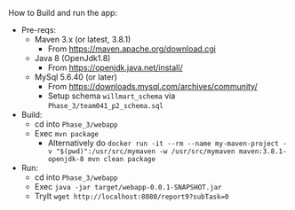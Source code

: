 How to Build and run the app:
*   Pre-reqs:
    * Maven 3.x (or latest, 3.8.1)
        * From https://maven.apache.org/download.cgi
    * Java 8 (OpenJdk1.8)
        * From https://openjdk.java.net/install/
    * MySql 5.6.40 (or later)
        * From https://downloads.mysql.com/archives/community/
        * Setup schema `willmart_schema` via `Phase_3/team041_p2_schema.sql`
*   Build:
    * cd into `Phase_3/webapp`
    * Exec `mvn package`
        * Alternatively do `docker run -it --rm --name my-maven-project -v "$(pwd)":/usr/src/mymaven -w /usr/src/mymaven maven:3.8.1-openjdk-8 mvn clean package`
*   Run:
    * cd into `Phase_3/webapp`
    * Exec `java -jar target/webapp-0.0.1-SNAPSHOT.jar`
    * TryIt `wget http://localhost:8080/report9?subTask=0`